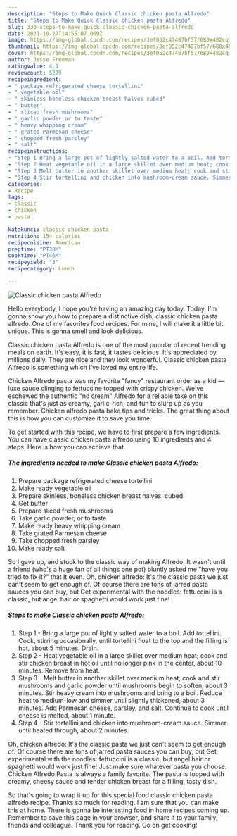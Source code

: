 ```yaml
---
description: "Steps to Make Quick Classic chicken pasta Alfredo"
title: "Steps to Make Quick Classic chicken pasta Alfredo"
slug: 330-steps-to-make-quick-classic-chicken-pasta-alfredo
date: 2021-10-27T14:55:07.069Z
image: https://img-global.cpcdn.com/recipes/3ef052c47487bf57/680x482cq70/classic-chicken-pasta-alfredo-recipe-main-photo.jpg
thumbnail: https://img-global.cpcdn.com/recipes/3ef052c47487bf57/680x482cq70/classic-chicken-pasta-alfredo-recipe-main-photo.jpg
cover: https://img-global.cpcdn.com/recipes/3ef052c47487bf57/680x482cq70/classic-chicken-pasta-alfredo-recipe-main-photo.jpg
author: Jesse Freeman
ratingvalue: 4.1
reviewcount: 5279
recipeingredient:
- " package refrigerated cheese tortellini"
- " vegetable oil"
- " skinless boneless chicken breast halves cubed"
- " butter"
- " sliced fresh mushrooms"
- " garlic powder or to taste"
- " heavy whipping cream"
- " grated Parmesan cheese"
- " chopped fresh parsley"
- " salt"
recipeinstructions:
- "Step 1 Bring a large pot of lightly salted water to a boil. Add tortellini. Cook, stirring occasionally, until tortellini float to the top and the filling is hot, about 5 minutes. Drain."
- "Step 2 Heat vegetable oil in a large skillet over medium heat; cook and stir chicken breast in hot oil until no longer pink in the center, about 10 minutes. Remove from heat."
- "Step 3 Melt butter in another skillet over medium heat; cook and stir mushrooms and garlic powder until mushrooms begin to soften, about 3 minutes. Stir heavy cream into mushrooms and bring to a boil. Reduce heat to medium-low and simmer until slightly thickened, about 3 minutes. Add Parmesan cheese, parsley, and salt. Continue to cook until cheese is melted, about 1 minute."
- "Step 4 Stir tortellini and chicken into mushroom-cream sauce. Simmer until heated through, about 2 minutes."
categories:
- Recipe
tags:
- classic
- chicken
- pasta

katakunci: classic chicken pasta 
nutrition: 154 calories
recipecuisine: American
preptime: "PT30M"
cooktime: "PT46M"
recipeyield: "3"
recipecategory: Lunch

---
```



![Classic chicken pasta Alfredo](https://img-global.cpcdn.com/recipes/3ef052c47487bf57/680x482cq70/classic-chicken-pasta-alfredo-recipe-main-photo.jpg)

Hello everybody, I hope you're having an amazing day today. Today, I'm gonna show you how to prepare a distinctive dish, classic chicken pasta alfredo. One of my favorites food recipes. For mine, I will make it a little bit unique. This is gonna smell and look delicious.

Classic chicken pasta Alfredo is one of the most popular of recent trending meals on earth. It's easy, it is fast, it tastes delicious. It's appreciated by millions daily. They are nice and they look wonderful. Classic chicken pasta Alfredo is something which I've loved my entire life.

Chicken Alfredo pasta was my favorite &#34;fancy&#34; restaurant order as a kid — luxe sauce clinging to fettuccine topped with crispy chicken. We&#39;ve eschewed the authentic &#34;no cream&#34; Alfredo for a reliable take on this classic that&#39;s just as creamy, garlic-rich, and fun to slurp up as you remember. Chicken alfredo pasta bake tips and tricks. The great thing about this is how you can customize it to save you time.


To get started with this recipe, we have to first prepare a few ingredients. You can have classic chicken pasta alfredo using 10 ingredients and 4 steps. Here is how you can achieve that.

<!--inarticleads1-->

##### The ingredients needed to make Classic chicken pasta Alfredo:

1. Prepare  package refrigerated cheese tortellini
1. Make ready  vegetable oil
1. Prepare  skinless, boneless chicken breast halves, cubed
1. Get  butter
1. Prepare  sliced fresh mushrooms
1. Take  garlic powder, or to taste
1. Make ready  heavy whipping cream
1. Take  grated Parmesan cheese
1. Take  chopped fresh parsley
1. Make ready  salt


So I gave up, and stuck to the classic way of making Alfredo. It wasn&#39;t until a friend (who&#39;s a huge fan of all things one pot) bluntly asked me &#34;have you tried to fix it?&#34; that it even. Oh, chicken alfredo﻿: It&#39;s the classic pasta we just can&#39;t seem to get enough of. Of course there are tons of jarred pasta sauces﻿ you can buy, but Get experimental with the noodles: fettuccini is a classic, but angel hair or spaghetti would work just fine! 

<!--inarticleads2-->

##### Steps to make Classic chicken pasta Alfredo:

1. Step 1 - Bring a large pot of lightly salted water to a boil. Add tortellini. Cook, stirring occasionally, until tortellini float to the top and the filling is hot, about 5 minutes. Drain.
1. Step 2 - Heat vegetable oil in a large skillet over medium heat; cook and stir chicken breast in hot oil until no longer pink in the center, about 10 minutes. Remove from heat.
1. Step 3 - Melt butter in another skillet over medium heat; cook and stir mushrooms and garlic powder until mushrooms begin to soften, about 3 minutes. Stir heavy cream into mushrooms and bring to a boil. Reduce heat to medium-low and simmer until slightly thickened, about 3 minutes. Add Parmesan cheese, parsley, and salt. Continue to cook until cheese is melted, about 1 minute.
1. Step 4 - Stir tortellini and chicken into mushroom-cream sauce. Simmer until heated through, about 2 minutes.


Oh, chicken alfredo﻿: It&#39;s the classic pasta we just can&#39;t seem to get enough of. Of course there are tons of jarred pasta sauces﻿ you can buy, but Get experimental with the noodles: fettuccini is a classic, but angel hair or spaghetti would work just fine! Just make sure whatever pasta you choose. Chicken Alfredo Pasta is always a family favorite. The pasta is topped with creamy, cheesy sauce and tender chicken breast for a filling, tasty dish. 

So that's going to wrap it up for this special food classic chicken pasta alfredo recipe. Thanks so much for reading. I am sure that you can make this at home. There is gonna be interesting food in home recipes coming up. Remember to save this page in your browser, and share it to your family, friends and colleague. Thank you for reading. Go on get cooking!
